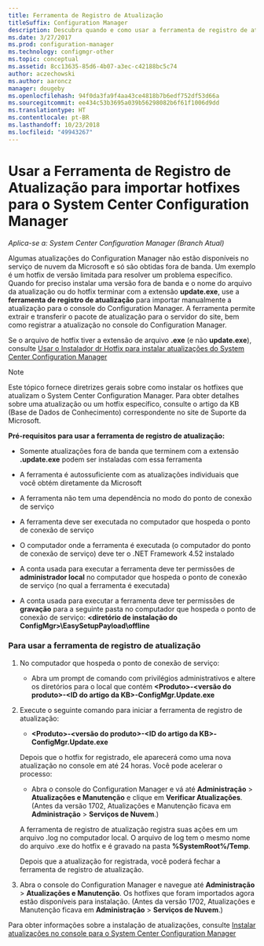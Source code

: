 ```yaml
---
title: Ferramenta de Registro de Atualização
titleSuffix: Configuration Manager
description: Descubra quando e como usar a ferramenta de registro de atualização para importar manualmente uma atualização para o console do Configuration Manager.
ms.date: 3/27/2017
ms.prod: configuration-manager
ms.technology: configmgr-other
ms.topic: conceptual
ms.assetid: 8cc13635-85d6-4b07-a3ec-c42188bc5c74
author: aczechowski
ms.author: aaroncz
manager: dougeby
ms.openlocfilehash: 94f0da3fa9f4aa43ce4818b7b6edf752df53d66a
ms.sourcegitcommit: ee434c53b3695a039b56298082b6f61f1006d9dd
ms.translationtype: HT
ms.contentlocale: pt-BR
ms.lasthandoff: 10/23/2018
ms.locfileid: "49943267"
---
```

# <a name="use-the-update-registration-tool-to-import-hotfixes-to-system-center-configuration-manager"></a>Usar a Ferramenta de Registro de Atualização para importar hotfixes para o System Center Configuration Manager

*Aplica-se a: System Center Configuration Manager (Branch Atual)*

Algumas atualizações do Configuration Manager não estão disponíveis no serviço de nuvem da Microsoft e só são obtidas fora de banda. Um exemplo é um hotfix de versão limitada para resolver um problema específico.   
Quando for preciso instalar uma versão fora de banda e o nome do arquivo da atualização ou do hotfix terminar com a extensão **update.exe**, use a **ferramenta de registro de atualização** para importar manualmente a atualização para o console do Configuration Manager. A ferramenta permite extrair e transferir o pacote de atualização para o servidor do site, bem como registrar a atualização no console do Configuration Manager.  

 Se o arquivo de hotfix tiver a extensão de arquivo **.exe** (e não **update.exe**), consulte [Usar o Instalador dr Hotfix para instalar atualizações do System Center Configuration Manager](../../../core/servers/manage/use-the-hotfix-installer-to-install-updates.md)  

> [!NOTE]  
>  Este tópico fornece diretrizes gerais sobre como instalar os hotfixes que atualizam o System Center Configuration Manager. Para obter detalhes sobre uma atualização ou um hotfix específico, consulte o artigo da KB (Base de Dados de Conhecimento) correspondente no site de Suporte da Microsoft.  

 **Pré-requisitos para usar a ferramenta de registro de atualização:**  

-   Somente atualizações fora de banda que terminem com a extensão **.update.exe** podem ser instaladas com essa ferramenta  

-   A ferramenta é autossuficiente com as atualizações individuais que você obtém diretamente da Microsoft  

-   A ferramenta não tem uma dependência no modo do ponto de conexão de serviço  

-   A ferramenta deve ser executada no computador que hospeda o ponto de conexão de serviço  

-   O computador onde a ferramenta é executada (o computador do ponto de conexão de serviço) deve ter o .NET Framework 4.52 instalado  

-   A conta usada para executar a ferramenta deve ter permissões de **administrador local** no computador que hospeda o ponto de conexão de serviço (no qual a ferramenta é executada)  

-   A conta usada para executar a ferramenta deve ter permissões de **gravação** para a seguinte pasta no computador que hospeda o ponto de conexão de serviço: **&lt;diretório de instalação do ConfigMgr\>\EasySetupPayload\offline**  

### <a name="to-use-the-update-registration-tool"></a>Para usar a ferramenta de registro de atualização  

1.  No computador que hospeda o ponto de conexão de serviço:  

    -   Abra um prompt de comando com privilégios administrativos e altere os diretórios para o local que contém **&lt;Produto\>-&lt;versão do produto\>-&lt;ID do artigo da KB\>-ConfigMgr.Update.exe**  

2.  Execute o seguinte comando para iniciar a ferramenta de registro de atualização:  

    -   **&lt;Produto\>-&lt;versão do produto\>-&lt;ID do artigo da KB\>-ConfigMgr.Update.exe**  

    Depois que o hotfix for registrado, ele aparecerá como uma nova atualização no console em até 24 horas.  Você pode acelerar o processo:

    - Abra o console do Configuration Manager e vá até **Administração** > **Atualizações e Manutenção** e clique em **Verificar Atualizações**. (Antes da versão 1702, Atualizações e Manutenção ficava em **Administração** > **Serviços de Nuvem**.) 

    A ferramenta de registro de atualização registra suas ações em um arquivo .log no computador local. O arquivo de log tem o mesmo nome do arquivo .exe do hotfix e é gravado na pasta **%SystemRoot%/Temp**.  

     Depois que a atualização for registrada, você poderá fechar a ferramenta de registro de atualização.  

3.  Abra o console do Configuration Manager e navegue até **Administração** > **Atualizações e Manutenção**. Os hotfixes que foram importados agora estão disponíveis para instalação. (Antes da versão 1702, Atualizações e Manutenção ficava em **Administração** > **Serviços de Nuvem**.)

 Para obter informações sobre a instalação de atualizações, consulte [Instalar atualizações no console para o System Center Configuration Manager](../../../core/servers/manage/install-in-console-updates.md)  
